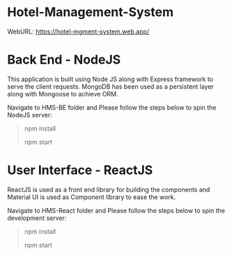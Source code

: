 # Hotel-Management-System

WebURL: https://hotel-mgment-system.web.app/

Back End - NodeJS
=================

This application is built using Node JS along with Express framework to serve the client requests.  MongoDB has been used as a persistent layer along with Mongoose to achieve ORM. 

Navigate to HMS-BE folder and Please follow the steps below to spin the NodeJS server:

> npm install
>
> npm start

User Interface - ReactJS
========================

ReactJS is used as a front end library for building the components and Material UI is used as Component library to ease the work. 

Navigate to HMS-React folder and Please follow the steps below to spin the development server:

> npm install
>
> npm start

